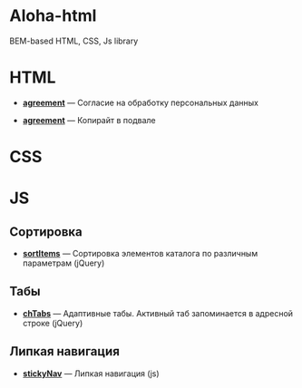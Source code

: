 # Aloha-html
BEM-based HTML, CSS, Js  library


# HTML
* [**agreement**](https://github.com/AndreyMyagkov/Aloha-html/tree/master/agreement) — Согласие на обработку персональных данных

* [**agreement**](https://github.com/AndreyMyagkov/Aloha-html/tree/master/copyright) — Копирайт в подвале

# CSS



# JS

## Сортировка
* [**sortItems**](https://github.com/AndreyMyagkov/Aloha-html/tree/master/js-sort-list) — Сортировка элементов каталога по различным параметрам (jQuery)

## Табы
* [**chTabs**](https://github.com/AndreyMyagkov/Aloha-html/tree/master/js-tabs) — Адаптивные табы. Активный таб запоминается в адресной строке (jQuery)

## Липкая навигация
* [**stickyNav**](https://github.com/AndreyMyagkov/Aloha-html/tree/master/js-stickyMenu) — Липкая навигация (js)

